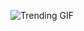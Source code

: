 ![Trending GIF](https://media2.giphy.com/media/v1.Y2lkPThiYjIxNzcyeTdldnN1bXc2dWE1dzV2OW91eWFhOHh4eHhjOGhpeHZscHZoc3BqMyZlcD12MV9naWZzX3NlYXJjaCZjdD1n/YQitE4YNQNahy/giphy.gif)

